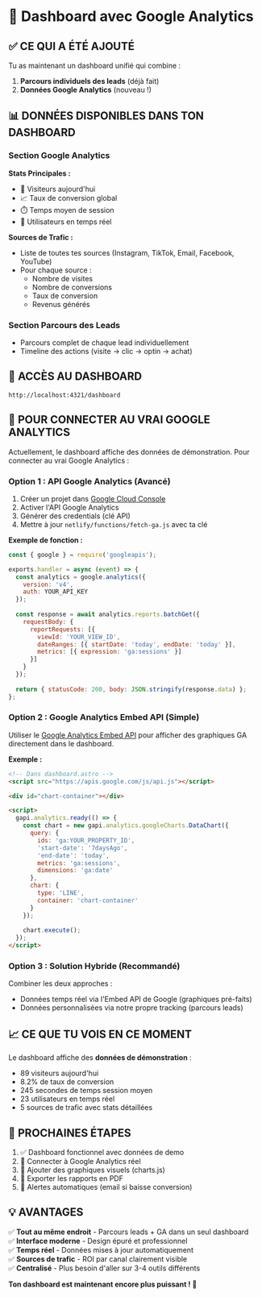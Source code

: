 # 🎯 Dashboard avec Google Analytics

## ✅ CE QUI A ÉTÉ AJOUTÉ

Tu as maintenant un dashboard unifié qui combine :
1. **Parcours individuels des leads** (déjà fait)
2. **Données Google Analytics** (nouveau !)

## 📊 DONNÉES DISPONIBLES DANS TON DASHBOARD

### **Section Google Analytics**

**Stats Principales :**
- 👥 Visiteurs aujourd'hui
- 📈 Taux de conversion global
- ⏱️ Temps moyen de session
- 🔴 Utilisateurs en temps réel

**Sources de Trafic :**
- Liste de toutes tes sources (Instagram, TikTok, Email, Facebook, YouTube)
- Pour chaque source :
  - Nombre de visites
  - Nombre de conversions
  - Taux de conversion
  - Revenus générés

### **Section Parcours des Leads**

- Parcours complet de chaque lead individuellement
- Timeline des actions (visite → clic → optin → achat)

## 🚀 ACCÈS AU DASHBOARD

```
http://localhost:4321/dashboard
```

## 🔧 POUR CONNECTER AU VRAI GOOGLE ANALYTICS

Actuellement, le dashboard affiche des données de démonstration. Pour connecter au vrai Google Analytics :

### **Option 1 : API Google Analytics (Avancé)**

1. Créer un projet dans [Google Cloud Console](https://console.cloud.google.com)
2. Activer l'API Google Analytics
3. Générer des credentials (clé API)
4. Mettre à jour `netlify/functions/fetch-ga.js` avec ta clé

**Exemple de fonction :**
```javascript
const { google } = require('googleapis');

exports.handler = async (event) => {
  const analytics = google.analytics({
    version: 'v4',
    auth: YOUR_API_KEY
  });
  
  const response = await analytics.reports.batchGet({
    requestBody: {
      reportRequests: [{
        viewId: 'YOUR_VIEW_ID',
        dateRanges: [{ startDate: 'today', endDate: 'today' }],
        metrics: [{ expression: 'ga:sessions' }]
      }]
    }
  });
  
  return { statusCode: 200, body: JSON.stringify(response.data) };
};
```

### **Option 2 : Google Analytics Embed API (Simple)**

Utiliser le [Google Analytics Embed API](https://developers.google.com/analytics/devguides/reporting/embed/v1) pour afficher des graphiques GA directement dans le dashboard.

**Exemple :**
```html
<!-- Dans dashboard.astro -->
<script src="https://apis.google.com/js/api.js"></script>

<div id="chart-container"></div>

<script>
  gapi.analytics.ready(() => {
    const chart = new gapi.analytics.googleCharts.DataChart({
      query: {
        ids: 'ga:YOUR_PROPERTY_ID',
        'start-date': '7daysAgo',
        'end-date': 'today',
        metrics: 'ga:sessions',
        dimensions: 'ga:date'
      },
      chart: {
        type: 'LINE',
        container: 'chart-container'
      }
    });
    
    chart.execute();
  });
</script>
```

### **Option 3 : Solution Hybride (Recommandé)**

Combiner les deux approches :
- Données temps réel via l'Embed API de Google (graphiques pré-faits)
- Données personnalisées via notre propre tracking (parcours leads)

## 📈 CE QUE TU VOIS EN CE MOMENT

Le dashboard affiche des **données de démonstration** :
- 89 visiteurs aujourd'hui
- 8.2% de taux de conversion
- 245 secondes de temps session moyen
- 23 utilisateurs en temps réel
- 5 sources de trafic avec stats détaillées

## 🎯 PROCHAINES ÉTAPES

1. ✅ Dashboard fonctionnel avec données de demo
2. 🔄 Connecter à Google Analytics réel
3. 🔄 Ajouter des graphiques visuels (charts.js)
4. 🔄 Exporter les rapports en PDF
5. 🔄 Alertes automatiques (email si baisse conversion)

## 💡 AVANTAGES

✅ **Tout au même endroit** - Parcours leads + GA dans un seul dashboard  
✅ **Interface moderne** - Design épuré et professionnel  
✅ **Temps réel** - Données mises à jour automatiquement  
✅ **Sources de trafic** - ROI par canal clairement visible  
✅ **Centralisé** - Plus besoin d'aller sur 3-4 outils différents  

**Ton dashboard est maintenant encore plus puissant ! 🚀**


